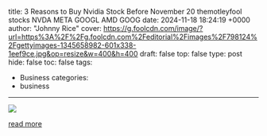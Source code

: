 title: 3 Reasons to Buy Nvidia Stock Before November 20 themotleyfool stocks NVDA META GOOGL AMD GOOG
date: 2024-11-18 18:24:19 +0000
author: "Johnny Rice"
cover: https://g.foolcdn.com/image/?url=https%3A%2F%2Fg.foolcdn.com%2Feditorial%2Fimages%2F798124%2Fgettyimages-1345658982-601x338-1eef9ce.jpg&op=resize&w=400&h=400
draft: false
top: false
type: post
hide: false
toc: false
tags:
  - Business
categories:
  - business
---

![](https://g.foolcdn.com/image/?url=https%3A%2F%2Fg.foolcdn.com%2Feditorial%2Fimages%2F798124%2Fgettyimages-1345658982-601x338-1eef9ce.jpg&op=resize&w=400&h=400)

[read more](https://www.fool.com/investing/2024/11/18/3-reasons-to-buy-nvidia-stock-before-november-20/)
